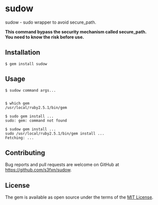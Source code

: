 # sudow

sudow - sudo wrapper to avoid secure_path.

**This command bypass the security mechanism called secure_path.**  
**You need to know the risk before use.**

## Installation

    $ gem install sudow

## Usage

```
$ sudow command args...


$ which gem
/usr/local/ruby2.5.1/bin/gem

$ sudo gem install ...
sudo: gem: command not found

$ sudow gem install ...
sudo /usr/local/ruby2.5.1/bin/gem install ...
Fetching: ...

```

## Contributing

Bug reports and pull requests are welcome on GitHub at https://github.com/s3fxn/sudow.

## License

The gem is available as open source under the terms of the [MIT License](https://opensource.org/licenses/MIT).
